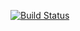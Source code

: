 [![Build Status](https://travis-ci.org/sveta98/deposit-cals.svg?branch=master)](https://travis-ci.org/sveta98/deposit-cals)
